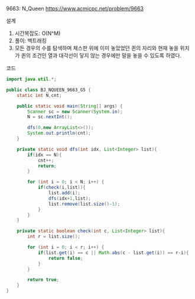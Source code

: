 9663: N_Queen
https://www.acmicpc.net/problem/9663

설계
1. 시간복잡도: O(N^M)
2. 풀이: 백트래킹
3. 모든 경우의 수를 탐색하며 체스판 위에 이미 놓았었던 퀸의 자리와 현재 놓을 위치가
퀸의 조건인 열과 대각선이 닿지 않는 경우에만 말을 놓을 수 있도록 하였다.


코드
```java
import java.util.*;

public class BJ_NQUEEN_9663_G5 {
    static int N,cnt;

    public static void main(String[] args) {
        Scanner sc = new Scanner(System.in);
        N = sc.nextInt();

        dfs(0,new ArrayList<>());
        System.out.println(cnt);
    }

    private static void dfs(int idx, List<Integer> list){
        if(idx == N){
            cnt++;
            return;
        }

        for (int i = 0; i < N; i++) {
            if(check(i,list)){
                list.add(i);
                dfs(idx+1,list);
                list.remove(list.size()-1);
            }
        }
    }

    private static boolean check(int c, List<Integer> list){
        int r = list.size();

        for (int i = 0; i < r; i++) {
            if(list.get(i) == c || Math.abs(c - list.get(i)) == r-i){
                return false;
            }
        }

        return true;
    }
}
```
